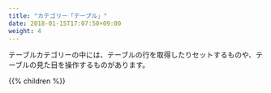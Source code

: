 ```yaml
---
title: "カテゴリー「テーブル」"
date: 2018-01-15T17:07:50+09:00
weight: 4
---
```


テーブルカテゴリーの中には、テーブルの行を取得したりセットするものや、テーブルの見た目を操作するものがあります。

{{% children  %}}
